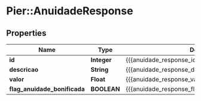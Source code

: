 # Pier::AnuidadeResponse

## Properties
Name | Type | Description | Notes
------------ | ------------- | ------------- | -------------
**id** | **Integer** | {{{anuidade_response_id_value}}} | [optional] 
**descricao** | **String** | {{{anuidade_response_descricao_value}}} | [optional] 
**valor** | **Float** | {{{anuidade_response_valor_value}}} | [optional] 
**flag_anuidade_bonificada** | **BOOLEAN** | {{{anuidade_response_flag_anuidade_bonificada_value}}} | [optional] 



